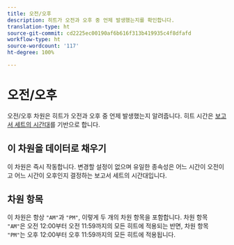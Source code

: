```yaml
---
title: 오전/오후
description: 히트가 오전과 오후 중 언제 발생했는지를 확인합니다.
translation-type: ht
source-git-commit: cd2225ec00190af6b616f313b419935c4f8dfafd
workflow-type: ht
source-wordcount: '117'
ht-degree: 100%

---
```



# 오전/오후

오전/오후 차원은 히트가 오전과 오후 중 언제 발생했는지 알려줍니다. 히트 시간은 [보고서 세트의 시간대](/help/admin/admin/general-acct-settings-admin.md)를 기반으로 합니다.

## 이 차원을 데이터로 채우기

이 차원은 즉시 작동합니다. 변경할 설정이 없으며 유일한 종속성은 어느 시간이 오전이고 어느 시간이 오후인지 결정하는 보고서 세트의 시간대입니다.

## 차원 항목

이 차원은 항상 `"AM"`과 `"PM"`, 이렇게 두 개의 차원 항목을 포함합니다. 차원 항목 `"AM"`은 오전 12:00부터 오전 11:59까지의 모든 히트에 적용되는 반면, 차원 항목 `"PM"`는 오후 12:00부터 오후 11:59까지의 모든 히트에 적용됩니다.
